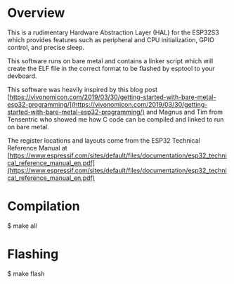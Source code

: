 # Overview

This is a rudimentary Hardware Abstraction Layer (HAL) for the ESP32S3 which provides features such as peripheral and CPU initialization, GPIO control, and precise sleep.

This software runs on bare metal and contains a linker script which will create the ELF file in the correct format to be flashed by esptool to your devboard.

This software was heavily inspired by this blog post [https://vivonomicon.com/2019/03/30/getting-started-with-bare-metal-esp32-programming/](https://vivonomicon.com/2019/03/30/getting-started-with-bare-metal-esp32-programming/) and Magnus and Tim from Tensentric who showed me how C code can be compiled and linked to run on bare metal.

The register locations and layouts come from the ESP32 Technical Reference Manual at [https://www.espressif.com/sites/default/files/documentation/esp32_technical_reference_manual_en.pdf](https://www.espressif.com/sites/default/files/documentation/esp32_technical_reference_manual_en.pdf)

# Compilation

$ make all

# Flashing

$ make flash
